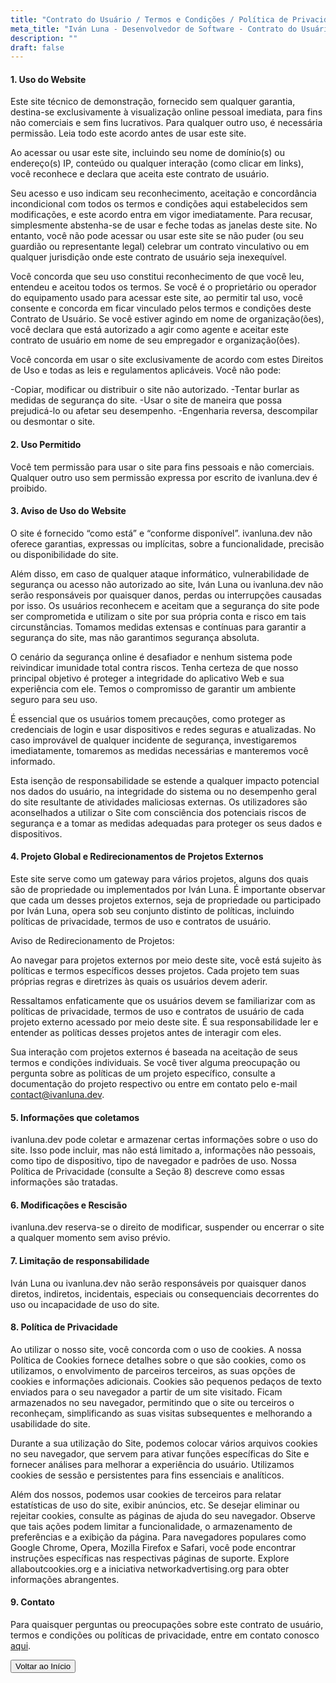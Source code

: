 ```yaml
---
title: "Contrato do Usuário / Termos e Condições / Política de Privacidade"
meta_title: "Iván Luna - Desenvolvedor de Software - Contrato do Usuário / Termos e Condições / Política de Privacidade"
description: ""
draft: false
---
```


#### 1. Uso do Website

Este site técnico de demonstração, fornecido sem qualquer garantia, destina-se exclusivamente à visualização online pessoal imediata, para fins não comerciais e sem fins lucrativos. Para qualquer outro uso, é necessária permissão. Leia todo este acordo antes de usar este site.

Ao acessar ou usar este site, incluindo seu nome de domínio(s) ou endereço(s) IP, conteúdo ou qualquer interação (como clicar em links), você reconhece e declara que aceita este contrato de usuário.

Seu acesso e uso indicam seu reconhecimento, aceitação e concordância incondicional com todos os termos e condições aqui estabelecidos sem modificações, e este acordo entra em vigor imediatamente. Para recusar, simplesmente abstenha-se de usar e feche todas as janelas deste site. No entanto, você não pode acessar ou usar este site se não puder (ou seu guardião ou representante legal) celebrar um contrato vinculativo ou em qualquer jurisdição onde este contrato de usuário seja inexequível.

Você concorda que seu uso constitui reconhecimento de que você leu, entendeu e aceitou todos os termos. Se você é o proprietário ou operador do equipamento usado para acessar este site, ao permitir tal uso, você consente e concorda em ficar vinculado pelos termos e condições deste Contrato de Usuário. Se você estiver agindo em nome de organização(ões), você declara que está autorizado a agir como agente e aceitar este contrato de usuário em nome de seu empregador e organização(ões).

Você concorda em usar o site exclusivamente de acordo com estes Direitos de Uso e todas as leis e regulamentos aplicáveis. Você não pode:

-Copiar, modificar ou distribuir o site não autorizado.
-Tentar burlar as medidas de segurança do site.
-Usar o site de maneira que possa prejudicá-lo ou afetar seu desempenho.
-Engenharia reversa, descompilar ou desmontar o site.

#### 2. Uso Permitido

Você tem permissão para usar o site para fins pessoais e não comerciais. Qualquer outro uso sem permissão expressa por escrito de ivanluna.dev é proibido.

#### 3. Aviso de Uso do Website

O site é fornecido “como está” e “conforme disponível”. ivanluna.dev não oferece garantias, expressas ou implícitas, sobre a funcionalidade, precisão ou disponibilidade do site.

Além disso, em caso de qualquer ataque informático, vulnerabilidade de segurança ou acesso não autorizado ao site, Iván Luna ou ivanluna.dev não serão responsáveis ​​por quaisquer danos, perdas ou interrupções causadas por isso. Os usuários reconhecem e aceitam que a segurança do site pode ser comprometida e utilizam o site por sua própria conta e risco em tais circunstâncias. Tomamos medidas extensas e contínuas para garantir a segurança do site, mas não garantimos segurança absoluta.

O cenário da segurança online é desafiador e nenhum sistema pode reivindicar imunidade total contra riscos. Tenha certeza de que nosso principal objetivo é proteger a integridade do aplicativo Web e sua experiência com ele. Temos o compromisso de garantir um ambiente seguro para seu uso.

É essencial que os usuários tomem precauções, como proteger as credenciais de login e usar dispositivos e redes seguras e atualizadas. No caso improvável de qualquer incidente de segurança, investigaremos imediatamente, tomaremos as medidas necessárias e manteremos você informado.

Esta isenção de responsabilidade se estende a qualquer impacto potencial nos dados do usuário, na integridade do sistema ou no desempenho geral do site resultante de atividades maliciosas externas. Os utilizadores são aconselhados a utilizar o Site com consciência dos potenciais riscos de segurança e a tomar as medidas adequadas para proteger os seus dados e dispositivos.

#### 4. Projeto Global e Redirecionamentos de Projetos Externos

Este site serve como um gateway para vários projetos, alguns dos quais são de propriedade ou implementados por Iván Luna. É importante observar que cada um desses projetos externos, seja de propriedade ou participado por Iván Luna, opera sob seu conjunto distinto de políticas, incluindo políticas de privacidade, termos de uso e contratos de usuário.

Aviso de Redirecionamento de Projetos:

Ao navegar para projetos externos por meio deste site, você está sujeito às políticas e termos específicos desses projetos. Cada projeto tem suas próprias regras e diretrizes às quais os usuários devem aderir.

Ressaltamos enfaticamente que os usuários devem se familiarizar com as políticas de privacidade, termos de uso e contratos de usuário de cada projeto externo acessado por meio deste site. É sua responsabilidade ler e entender as políticas desses projetos antes de interagir com eles.

Sua interação com projetos externos é baseada na aceitação de seus termos e condições individuais. Se você tiver alguma preocupação ou pergunta sobre as políticas de um projeto específico, consulte a documentação do projeto respectivo ou entre em contato pelo e-mail contact@ivanluna.dev.

#### 5. Informações que coletamos

ivanluna.dev pode coletar e armazenar certas informações sobre o uso do site. Isso pode incluir, mas não está limitado a, informações não pessoais, como tipo de dispositivo, tipo de navegador e padrões de uso. Nossa Política de Privacidade (consulte a Seção 8) descreve como essas informações são tratadas.

#### 6. Modificações e Rescisão

ivanluna.dev reserva-se o direito de modificar, suspender ou encerrar o site a qualquer momento sem aviso prévio.

#### 7. Limitação de responsabilidade

Iván Luna ou ivanluna.dev não serão responsáveis ​​por quaisquer danos diretos, indiretos, incidentais, especiais ou consequenciais decorrentes do uso ou incapacidade de uso do site.

#### 8. Política de Privacidade

Ao utilizar o nosso site, você concorda com o uso de cookies. A nossa Política de Cookies fornece detalhes sobre o que são cookies, como os utilizamos, o envolvimento de parceiros terceiros, as suas opções de cookies e informações adicionais. Cookies são pequenos pedaços de texto enviados para o seu navegador a partir de um site visitado. Ficam armazenados no seu navegador, permitindo que o site ou terceiros o reconheçam, simplificando as suas visitas subsequentes e melhorando a usabilidade do site.

Durante a sua utilização do Site, podemos colocar vários arquivos cookies no seu navegador, que servem para ativar funções específicas do Site e fornecer análises para melhorar a experiência do usuário. Utilizamos cookies de sessão e persistentes para fins essenciais e analíticos.

Além dos nossos, podemos usar cookies de terceiros para relatar estatísticas de uso do site, exibir anúncios, etc. Se desejar eliminar ou rejeitar cookies, consulte as páginas de ajuda do seu navegador. Observe que tais ações podem limitar a funcionalidade, o armazenamento de preferências e a exibição da página. Para navegadores populares como Google Chrome, Opera, Mozilla Firefox e Safari, você pode encontrar instruções específicas nas respectivas páginas de suporte. Explore allaboutcookies.org e a iniciativa networkadvertising.org para obter informações abrangentes.

#### 9. Contato

Para quaisquer perguntas ou preocupações sobre este contrato de usuário, termos e condições ou políticas de privacidade, entre em contato conosco [aqui](/contact).

<div class="flex items-center justify-center mt-12">
    <button class="btn btn-primary" onclick="window.location.href='/';">Voltar ao Início</button>
</div>
 


       
